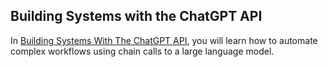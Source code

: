 ## Building Systems with the ChatGPT API
In [Building Systems With The ChatGPT API](https://www.deeplearning.ai/short-courses/building-systems-with-chatgpt/), 
you will learn how to automate complex workflows using chain calls to a large language model. 